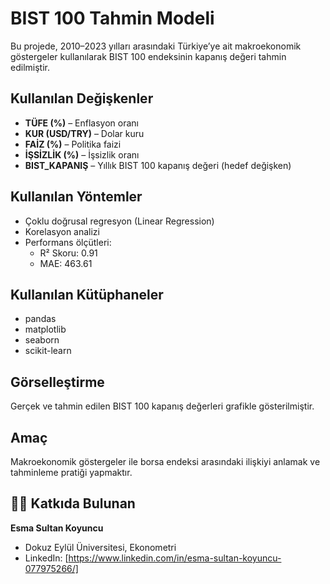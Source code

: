 # BIST 100 Tahmin Modeli

Bu projede, 2010–2023 yılları arasındaki Türkiye’ye ait makroekonomik göstergeler kullanılarak BIST 100 endeksinin kapanış değeri tahmin edilmiştir.

## Kullanılan Değişkenler

- **TÜFE (%)** – Enflasyon oranı  
- **KUR (USD/TRY)** – Dolar kuru  
- **FAİZ (%)** – Politika faizi  
- **İŞSİZLİK (%)** – İşsizlik oranı  
- **BIST_KAPANIŞ** – Yıllık BIST 100 kapanış değeri (hedef değişken)

## Kullanılan Yöntemler

- Çoklu doğrusal regresyon (Linear Regression)
- Korelasyon analizi
- Performans ölçütleri:  
  - R² Skoru: 0.91  
  - MAE: 463.61

## Kullanılan Kütüphaneler

- pandas  
- matplotlib  
- seaborn  
- scikit-learn

## Görselleştirme

Gerçek ve tahmin edilen BIST 100 kapanış değerleri grafikle gösterilmiştir.

## Amaç

Makroekonomik göstergeler ile borsa endeksi arasındaki ilişkiyi anlamak ve tahminleme pratiği yapmaktır.

## 🧑‍💻 Katkıda Bulunan
**Esma Sultan Koyuncu**  
- Dokuz Eylül Üniversitesi, Ekonometri
- LinkedIn: [https://www.linkedin.com/in/esma-sultan-koyuncu-077975266/]
